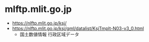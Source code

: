 # mlftp.mlit.go.jp

- https://nlftp.mlit.go.jp/ksj/
- https://nlftp.mlit.go.jp/ksj/gml/datalist/KsjTmplt-N03-v3_0.html
  - 国土数値情報 行政区域データ